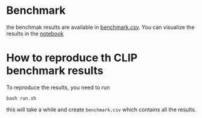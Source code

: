 # Benchmark

the benchmak results are available in [benchmark.csv](benchmark.csv).
You can visualize the results in the [notebook](results.ipynb)

# How to reproduce th CLIP benchmark results

To reproduce the results, you need to run

`bash run.sh`

this will take a while and create `benchmark.csv` which contains
all the results.

